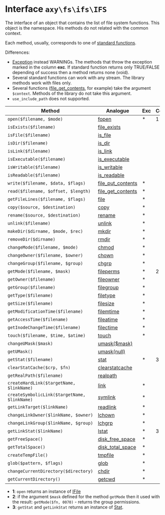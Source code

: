 # Interface `axy\fs\ifs\IFS`

The interface of an object that contains the list of file system functions.
This object is the namespace. His methods do not related with the common context.

Each method, usually, corresponds to one of [standard functions](http://php.net/manual/en/ref.filesystem.php).

Differences:

* [Exception](errors.md) instead WARNINGs. The methods that throw the exception marked in the column **exc**. If standard function returns only TRUE/FALSE depending of success then a method returns none (void).
* Several standard functions can work with any stream. The library methods work with files only.
* Several functions ([file_get_contents](http://php.net/manual/en/function.file-get-contents.php), for example) take the argument `$context`. Methods of the library do not take this argument.
* `use_include_path` does not supported.

|  Method |  Analogue | Exc | Comment |
|---------|-----------|------|-------------|
| `open($filename, $mode)`  | [fopen](http://php.net/fopen) | * | 1 |
| `isExists($filename)`     | [file_exists](http://php.net/file_exists) | | |
| `isFile($filename)`       | [is_file](http://php.net/is_file) | | |
| `isDir($filename)`        | [is_dir](http://php.net/is_dir) | | |
| `isLink($filename)`       | [is_link](http://php.net/is_link) | | |
| `isExecutable($filename)` | [is_executable](http://php.net/is_executable) | | |
| `isWritable($filename)`   | [is_writable](http://php.net/is_writable) | | |
| `isReadable($filename)`   | [is_readable](http://php.net/is_readable) | | |
| `write($filename, $data, $flags)`  | [file_put_contents](http://php.net/file_put_contents) | * | |
| `read($filename, $offset, $length)`  | [file_get_contents](http://php.net/file_get_contents) | * | |
| `getFileLines($filename, $flags)`  | [file](http://php.net/file) | * | |
| `copy($source, $destination)`  | [copy](http://php.net/copy) | * | |
| `rename($source, $destination)`| [rename](http://php.net/rename) | * | |
| `unlink($filename)`  | [unlink](http://php.net/unlink) | * | |
| `makeDir($dirname, $mode, $rec)` | [mkdir](http://php.net/mkdir) | * | |
| `removeDir($dirname)`  | [rmdir](http://php.net/rmdir) | * | |
| `changeMode($filename, $mode)`  | [chmod](http://php.net/chmod) | * | |
| `changeOwner($filename, $owner)`  | [chown](http://php.net/chown) | * | |
| `changeGroup($filename, $group)`  | [chgrp](http://php.net/chgrp) | * | |
| `getMode($filename, $mask)`  | [fileperms](http://php.net/fileperms) | * | 2 |
| `getOwner($filename)`  | [fileowner](http://php.net/fileowner) | * | |
| `getGroup($filename)`  | [filegroup](http://php.net/filegroup) | * | |
| `getType($filename)`   | [filetype](http://php.net/filetype) | * | |
| `getSize($filename)`   | [filesize](http://php.net/filesize) | * | |
| `getModificationTime($filename)` | [filemtime](http://php.net/filemtime) | * | |
| `getAccessTime($filename)`  | [fileatime](http://php.net/fileatime) | * | |
| `getInodeChangeTime($filename)`  | [filectime](http://php.net/filectime) | * | |
| `touch($filename, $time, $atime)`  | [touch](http://php.net/touch) | * | |
| `changeUMask($mask)`  | [umask($mask)](http://php.net/umask) | | |
| `getUMask()`  | [umask(null)](http://php.net/umask) | | |
| `getStat($filename)`  | [stat](http://php.net/stat) | * | 3 |
| `clearStatCache($crp, $fn)`  | [clearstatcache](http://php.net/clearstatcache) | | |
| `getRealPath($filename)` | [realpath](http://php.net/realpath) | | |
| `createHardLink($targetName, $linkName)` | [link](http://php.net/link) | * | |
| `createSymbolicLink($targetName, $linkName)`  | [symlink](http://php.net/symlink) | * | |
| `getLinkTarget($linkName)`  | [readlink](http://php.net/readlink) | * | |
| `changeLinkOwner($linkName, $owner)` | [lchown](http://php.net/lchown) | * | |
| `changeLinkGroup($linkName, $group)` | [lchgrp](http://php.net/lchgrp) | * | |
| `getLinkStat($linkName)` | [lstat](http://php.net/lstat) | * | 3 |
| `getFreeSpace()`  | [disk_free_space](http://php.net/disk_free_space) | * | |
| `getTotalSpace()` | [disk_total_space](http://php.net/disk_total_space) | * | |
| `createTempFile()`  | [tmpfile](http://php.net/tmpfile) | * | |
| `glob($pattern, $flags)`  | [glob](http://php.net/glob) | * | |
| `changeCurrentDirectory($directory)` | [chdir](http://php.net/chdir) | * | |
| `getCurrentDirectory()`  | [getcwd](http://php.net/getcwd) | * | |

* **1**: `open` returns an instance of [IFile](IFile.md)
* **2**: if the argument `$mask` defined for the method `getMode` then it used with the result: `getMode($fn, 0070)` - returns the group permissions.
* **3**: `getStat` and `getLinkStat` returns an instance of [Stat](Stat.md).


